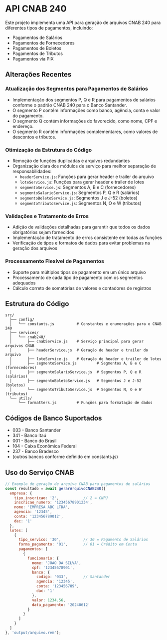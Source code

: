 # API CNAB 240

Este projeto implementa uma API para geração de arquivos CNAB 240 para diferentes tipos de pagamentos, incluindo:

- Pagamentos de Salários
- Pagamentos de Fornecedores
- Pagamentos de Boletos
- Pagamentos de Tributos
- Pagamentos via PIX

## Alterações Recentes

### Atualização dos Segmentos para Pagamentos de Salários

- Implementação dos segmentos P, Q e R para pagamentos de salários conforme o padrão CNAB 240 para o Banco Santander.
- O segmento P contém informações como banco, agência, conta e valor do pagamento.
- O segmento Q contém informações do favorecido, como nome, CPF e endereço.
- O segmento R contém informações complementares, como valores de descontos e tributos.

### Otimização da Estrutura do Código

- Remoção de funções duplicadas e arquivos redundantes
- Organização clara dos módulos de serviço para melhor separação de responsabilidades:
  - `headerService.js`: Funções para gerar header e trailer do arquivo
  - `loteService.js`: Funções para gerar header e trailer de lotes
  - `segmentoService.js`: Segmentos A, B e C (fornecedores)
  - `segmentoSalarioService.js`: Segmentos P, Q e R (salários)
  - `segmentoBoletoService.js`: Segmentos J e J-52 (boletos)
  - `segmentoTributoService.js`: Segmentos N, O e W (tributos)

### Validações e Tratamento de Erros

- Adição de validações detalhadas para garantir que todos os dados obrigatórios sejam fornecidos
- Implementação de tratamento de erros consistente em todas as funções
- Verificação de tipos e formatos de dados para evitar problemas na geração dos arquivos

### Processamento Flexível de Pagamentos

- Suporte para múltiplos tipos de pagamento em um único arquivo
- Processamento de cada tipo de pagamento com os segmentos adequados
- Cálculo correto de somatórias de valores e contadores de registros

## Estrutura do Código

```
src/
  ├── config/
  │   └── constants.js          # Constantes e enumerações para o CNAB 240
  ├── services/
  │   └── cnab240/
  │       ├── cnabService.js    # Serviço principal para gerar arquivos CNAB
  │       ├── headerService.js  # Geração de header e trailer do arquivo
  │       ├── loteService.js    # Geração de header e trailer de lotes
  │       ├── segmentoService.js         # Segmentos A, B e C (fornecedores)
  │       ├── segmentoSalarioService.js  # Segmentos P, Q e R (salários)
  │       ├── segmentoBoletoService.js   # Segmentos J e J-52 (boletos)
  │       └── segmentoTributoService.js  # Segmentos N, O e W (tributos)
  └── utils/
      └── formatters.js         # Funções para formatação de dados
```

## Códigos de Banco Suportados

- 033 - Banco Santander
- 341 - Banco Itaú
- 001 - Banco do Brasil
- 104 - Caixa Econômica Federal
- 237 - Banco Bradesco
- (outros bancos conforme definido em constants.js)

## Uso do Serviço CNAB

```javascript
// Exemplo de geração de arquivo CNAB para pagamentos de salários
const resultado = await gerarArquivoCNAB240({
  empresa: {
    tipo_inscricao: '2',           // 2 = CNPJ
    inscricao_numero: '12345678901234',
    nome: 'EMPRESA ABC LTDA',
    agencia: '12345',
    conta: '123456789012',
    dac: '1'
  },
  lotes: [
    {
      tipo_servico: '30',          // 30 = Pagamento de Salários
      forma_pagamento: '01',       // 01 = Crédito em Conta
      pagamentos: [
        {
          funcionario: {
            nome: 'JOAO DA SILVA',
            cpf: '12345678901',
            banco: {
              codigo: '033',       // Santander
              agencia: '12345',
              conta: '123456789',
              dac: '1'
            },
            valor: 1234.56,
            data_pagamento: '20240612'
          }
        }
      ]
    }
  ]
}, 'output/arquivo.rem');
``` 